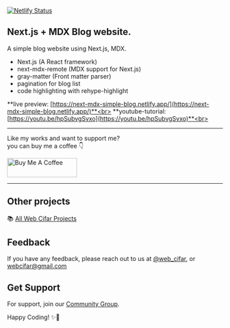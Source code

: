 [![Netlify Status](https://api.netlify.com/api/v1/badges/8c63bac5-882a-41ab-ada5-15c3214927f0/deploy-status)](https://app.netlify.com/sites/next-mdx-simple-blog/deploys)

## Next.js + MDX Blog website.

A simple blog website using Next.js, MDX.

- Next.js (A React framework)
- next-mdx-remote (MDX support for Next.js)
- gray-matter (Front matter parser)
- pagination for blog list
- code highlighting with rehype-highlight

**live preview: [https://next-mdx-simple-blog.netlify.app/](https://next-mdx-simple-blog.netlify.app/)**<br>
**youtube-tutorial: [https://youtu.be/hpSubvgSvxo](https://youtu.be/hpSubvgSvxo)**<br>

---

Like my works and want to support me? <br>
you can buy me a coffee 👇

<a href="https://www.buymeacoffee.com/shaifarfan08" target="_blank"><img src="https://cdn.buymeacoffee.com/buttons/v2/default-blue.png" alt="Buy Me A Coffee" style="height: 45px !important;width: 162.75px !important;" ></a>

---

## Other projects

📚 [All Web Cifar Projects][wc-projects]

## Feedback

If you have any feedback, please reach out to us at [@web_cifar][wc-ig], or webcifar@gmail.com

## Get Support

For support, join our [Community Group][wc-fb-group].

Happy Coding! ✨🚀

[arfan-ig]: http://instagram.com/shaifarfan08
[wc-ig]: http://instagram.com/web_cifar
[wc-projects]: https://github.com/ShaifArfan/wc-project-tutorials
[wc-fb-group]: https://www.facebook.com/groups/webcifar
